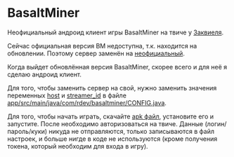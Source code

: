 # BasaltMiner

Неофициальный андроид клиент игры BasaltMiner на твиче у [Заквиеля](https://www.twitch.tv/zakvielchannel).

Сейчас официальная версия BM недоступна, т.к. находится на обновлении. Поэтому сервер заменён на [неофициальный](https://github.com/RuslanUC/BasaltMiner-server).

Когда выйдет обновлённая версия BasaltMiner, скорее всего и для неё я сделаю андроид клиент.

Для того, чтобы заменить сервер на свой, нужно заменить значения переменных [host](https://github.com/RuslanUC/BasaltMiner-android/blob/master/app/src/main/java/com/rdev/basaltminer/CONFIG.java#L4) и [streamer_id](https://github.com/RuslanUC/BasaltMiner-android/blob/master/app/src/main/java/com/rdev/basaltminer/CONFIG.java#L5) в файле [app/src/main/java/com/rdev/basaltminer/CONFIG.java](https://github.com/RuslanUC/BasaltMiner-android/blob/master/app/src/main/java/com/rdev/basaltminer/CONFIG.java).

Для того, чтобы начать играть, скачайте [apk файл](https://github.com/RuslanUC/BasaltMiner-android/releases/download/1.6/BasaltMiner.apk), установите его и запустите. После необходимо авторизоваться на твиче. Данные (логин/пароль/куки) никуда не отправляются, только записываются в файл настроек, и больше нигде в коде не используются (кроме получения токена, который необходим для входа в игру).